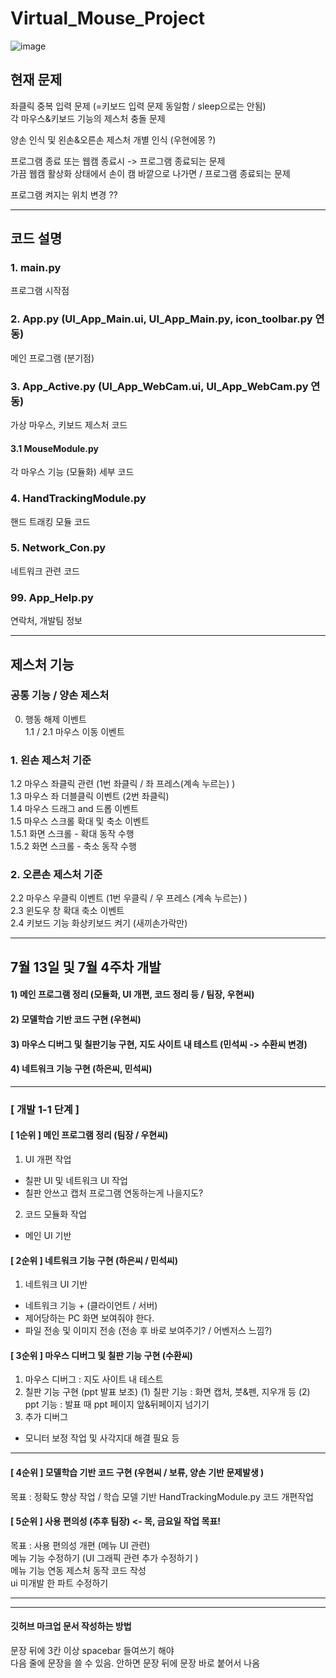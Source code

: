 # Virtual_Mouse_Project

![image](https://github.com/KimDaeYoung42/Virtual_Mouse_Project/assets/130177839/d558befc-19d4-4c75-8dec-b71e37e1b7e7)


## 현재 문제
좌클릭 중복 입력 문제 (=키보드 입력 문제 동일함 / sleep으로는 안됨)     
각 마우스&키보드 기능의 제스처 충돌 문제     

양손 인식 및 왼손&오른손 제스처 개별 인식  (우현에몽 ?)     

프로그램 종료 또는 웹캠 종료시 -> 프로그램 종료되는 문제     
가끔 웹캠 활상화 상태에서 손이 캠 바깥으로 나가면 / 프로그램 종료되는 문제     

프로그램 켜지는 위치 변경 ?? 

------------------------------------
## 코드 설명

### 1. main.py     
프로그램 시작점      

### 2. App.py (UI_App_Main.ui, UI_App_Main.py, icon_toolbar.py 연동)     
메인 프로그램 (분기점)      

### 3. App_Active.py (UI_App_WebCam.ui, UI_App_WebCam.py 연동)     
가상 마우스, 키보드 제스처 코드       

#### 3.1 MouseModule.py     
각 마우스 기능 (모듈화) 세부 코드       

### 4. HandTrackingModule.py     
핸드 트래킹 모듈 코드         

### 5. Network_Con.py     
네트워크 관련 코드 

### 99. App_Help.py    
연락처, 개발팀 정보

 -------------------------------------------
## 제스처 기능      
### 공통 기능 / 양손 제스처           
0. 행동 해제 이벤트     
1.1 / 2.1 마우스 이동 이벤트     

### 1. 왼손 제스처 기준      
1.2 마우스 좌클릭 관련 (1번 좌클릭 / 좌 프레스(계속 누르는) )     
1.3 마우스 좌 더블클릭 이벤트 (2번 좌클릭)     
1.4 마우스 드래그 and 드롭 이벤트     
1.5 마우스 스크롤 확대 및 축소 이벤트     
1.5.1 화면 스크롤 - 확대 동작 수행     
1.5.2 화면 스크롤 - 축소 동작 수행     

### 2. 오른손 제스처 기준 
2.2 마우스 우클릭 이벤트 (1번 우클릭 / 우 프레스 (계속 누르는) )     
2.3 윈도우 창 확대 축소 이벤트     
2.4 키보드 기능 화상키보드 켜기 (새끼손가락만)     

 -------------------------------------------
## 7월 13일 및 7월 4주차 개발 
#### 1) 메인 프로그램 정리 (모듈화, UI 개편, 코드 정리 등 / 팀장, 우현씨) 
#### 2) 모델학습 기반 코드 구현 (우현씨)
#### 3) 마우스 디버그 및 칠판기능 구현, 지도 사이트 내 테스트 (민석씨 -> 수환씨 변경) 
#### 4) 네트워크 기능 구현 (하은씨, 민석씨)

 -------------------------------------------
### [ 개발 1-1 단계 ]     
#### [ 1순위 ] 메인 프로그램 정리 (팀장 / 우현씨)  
1) UI 개편 작업
- 칠판 UI 및 네트워크 UI 작업 
- 칠판 안쓰고 캡처 프로그램 연동하는게 나을지도? 

2) 코드 모듈화 작업
- 메인 UI 기반      

#### [ 2순위 ] 네트워크 기능 구현 (하은씨 / 민석씨) 
1) 네트워크 UI 기반 
- 네트워크 기능 + (클라이언트 / 서버)
- 제어당하는 PC 화면 보여줘야 한다.
- 파일 전송 및 이미지 전송 (전송 후 바로 보여주기? / 어벤저스 느낌?) 

#### [ 3순위 ] 마우스 디버그 및 칠판 기능 구현 (수환씨)
1) 마우스 디버그 : 지도 사이트 내 테스트 
2) 칠판 기능 구현 (ppt 발표 보조)
(1) 칠판 기능 : 화면 캡처, 붓&펜, 지우개 등
(2) ppt 기능 : 발표 때 ppt 페이지 앞&뒤페이지 넘기기 
3) 추가 디버그 
- 모니터 보정 작업 및 사각지대 해결 필요 등

------------------------------------------------
#### [ 4순위 ] 모델학습 기반 코드 구현  (우현씨 / 보류, 양손 기반 문제발생 )     
목표 : 정확도 향상 작업  / 학습 모델 기반 HandTrackingModule.py 코드 개편작업 


#### [ 5순위 ] 사용 편의성 (추후 팀장) <- 목, 금요일 작업 목표! 
목표 : 사용 편의성 개편 (메뉴 UI 관련)    
메뉴 기능 수정하기 (UI 그래픽 관련 추가 수정하기 )    
메뉴 기능 연동 제스처 동작 코드 작성     
ui 미개발 한 파트 수정하기         


------------------------------------------------

------------------------------------------------
#### 깃허브 마크업 문서 작성하는 방법
문장 뒤에      3칸 이상 spacebar 들여쓰기 해야      
다음 줄에 문장을 쓸 수 있음. 안하면 문장 뒤에 문장 바로 붙어서 나옴 
